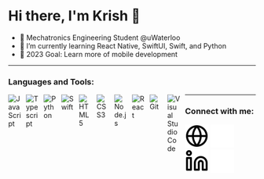 # Hi there, I'm Krish 👋
- 🤖 Mechatronics Engineering Student @uWaterloo
- 🌱 I’m currently learning React Native, SwiftUI, Swift, and Python
- 🥅 2023 Goal: Learn more of mobile development
---

### Languages and Tools:
<img align="left" alt="JavaScript" width="26px" src="https://cdn.jsdelivr.net/gh/devicons/devicon/icons/javascript/javascript-original.svg" style="padding-right:10px;" />
<img align="left" alt="Typescript" width="26px" src="https://cdn.jsdelivr.net/gh/devicons/devicon/icons/typescript/typescript-original.svg" style="padding-right:10px;" />
<img align="left" alt="Python" width="26px" src="https://cdn.jsdelivr.net/gh/devicons/devicon/icons/python/python-original.svg" style="padding-right:10px;" />
<img align="left" alt="Swift" width="26px" src="https://cdn.jsdelivr.net/gh/devicons/devicon/icons/swift/swift-original.svg" style="padding-right:10px;" />
<img align="left" alt="HTML5" width="26px" src="https://cdn.jsdelivr.net/gh/devicons/devicon/icons/html5/html5-original.svg" style="padding-right:10px;" />
<img align="left" alt="CSS3" width="26px" src="https://cdn.jsdelivr.net/gh/devicons/devicon/icons/css3/css3-original.svg" style="padding-right:10px;" />
<img align="left" alt="Node.js" width="26px" src="https://cdn.jsdelivr.net/gh/devicons/devicon/icons/nodejs/nodejs-original.svg" style="padding-right:10px;" />
<img align="left" alt="React" width="26px" src="https://cdn.jsdelivr.net/gh/devicons/devicon/icons/react/react-original.svg" style="padding-right:10px;" />
<img align="left" alt="Git" width="26px" src="https://cdn.jsdelivr.net/gh/devicons/devicon/icons/git/git-original.svg" style="padding-right:10px;" />
<img align="left" alt="Visual Studio Code" width="26px" src="https://cdn.jsdelivr.net/gh/devicons/devicon/icons/vscode/vscode-original.svg" style="padding-right:10px;" />

---
### Connect with me:
[![website](./img/globe-light.svg)](https://63119229177d0541be826b58--krish-vijayan-website.netlify.app/#gh-light-mode-only)
[![website](./img/globe-dark.svg)](https://63119229177d0541be826b58--krish-vijayan-website.netlify.app/#gh-dark-mode-only)
&nbsp;&nbsp;
[![linkedin](./img/linkedin-light.svg)](https://linkedin.com/in/krish-vijayan#gh-light-mode-only)
[![linkedin](./img/linkedin-dark.svg)](https://linkedin.com/in/krish-vijayan#gh-dark-mode-only)
&nbsp;&nbsp;

[website]: https://63119229177d0541be826b58--krish-vijayan-website.netlify.app/
[linkedin]: https://linkedin.com/in/krish-vijayan
